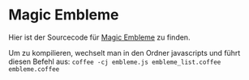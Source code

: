 Magic Embleme
===========

Hier ist der Sourcecode für [Magic Embleme](http://embleme.mymagiccards.info) zu finden.

Um zu kompilieren, wechselt man in den Ordner javascripts und führt diesen Befehl aus:
`coffee -cj embleme.js embleme_list.coffee embleme.coffee`
